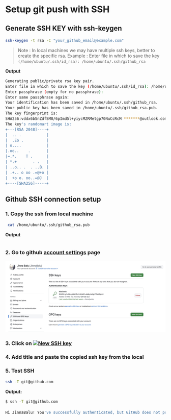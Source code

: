 # Setup git push with SSH

## Generate SSH KEY with ssh-keygen

```bash
ssh-keygen -t rsa -C "your_github_email@example.com"
```

> Note : In local machines we may have multiple ssh keys, better to create the specific rsa. 
> Example : Enter file in which to save the key `(/home/ubuntu/.ssh/id_rsa): /home/ubuntu/.ssh/github_rsa`

**Output**

```bash
Generating public/private rsa key pair.
Enter file in which to save the key (/home/ubuntu/.ssh/id_rsa): /home/ubuntu/.ssh/github_rsa
Enter passphrase (empty for no passphrase): 
Enter same passphrase again: 
Your identification has been saved in /home/ubuntu/.ssh/github_rsa.
Your public key has been saved in /home/ubuntu/.ssh/github_rsa.pub.
The key fingerprint is:
SHA256:vddx6bSnZdfSM0/6pImd5l+yiycMZRMetgp70NuCcRcM *******@outlook.com
The key's randomart image is:
+---[RSA 2048]----+
|  .. .           |
|  .Eo .          |
| o....           |
|.oo..    .       |
|=.*.    T .      |
| *.+       . .   |
| ..o.. .  . ..B. |
| .+.. o oo .=@+o |
|  +o o. oo..=@J  |
+----[SHA256]-----+
```

## Github SSH connection setup

### 1. Copy the ssh from local machine

```bash
 cat /home/ubuntu/.ssh/github_rsa.pub
```

**Output**
```bash ssh-rsa AAAAB3NzaC1yc2EAAAADAQABAAABAQC/iLoHDq+6Bz5m5ED1Tkujhvh6765rgb hgdtgfgvhthy5htd65t4tgo8uezxtCeW4U7eZueEqFX2eMo/+KCVbLpifZAjaI94IKJtjnRm9eynk11g9DCg3z+OlxXmBBs1AO/zzqBXBoekfU753bD4u1yhycHiq6Iis9B2FHbV1Yov9ofswnZxh/xX7gXghLo4bdjpwfgDCRlUl4VUf7AeMY3ACwYsiEs1P6R0d1SUITgkP8D6pjmaxbroWLex43wkUxuS+nKJ9/kw7AmWnupBrUi0gfYzNwJI55vkOyhCF7 ********@outlook.com
```

### 2. Go to github [account settings](https://github.com/settings/keys) page

[![Add SSH Key](../images/add-ssh-key.jpg)](https://github.com/settings/keys)

### 3. Click on [![New SSH key](../images/new_ssh_key.png)](https://github.com/settings/ssh/new)

### 4. Add title and paste the copied ssh key from the local

### 5. Test SSH

```bash
ssh -T git@github.com
```

**Output:**
 
```bash
$ ssh -T git@github.com

Hi JinnaBalu! You've successfully authenticated, but GitHub does not provide shell access
```
